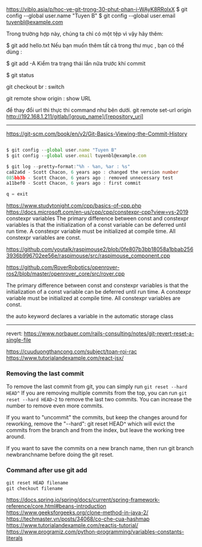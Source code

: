 https://viblo.asia/p/hoc-ve-git-trong-30-phut-phan-i-WAyK8RRolxX
$ git config --global user.name "Tuyen B"
$ git config --global user.email tuyenbl@example.com

Trong trường hợp này, chúng ta chỉ có một tệp vì vậy hãy thêm:

\$ git add hello.txt
Nếu bạn muốn thêm tất cả trong thư mục , bạn có thể dùng :

\$ git add -A
Kiểm tra trạng thái lần nữa trước khí commit

\$ git status

git checkout br : switch

git remote show origin : show URL

để thay đổi url thì thực thi command như bên dưới.
git remote set-url origin http://192.168.1.211/gitlab/[group_name]/[repository_uri]

---

https://git-scm.com/book/en/v2/Git-Basics-Viewing-the-Commit-History

```ts

$ git config --global user.name "Tuyen B"
$ git config --global user.email tuyenbl@example.com

$ git log --pretty=format:"%h - %an, %ar : %s"
ca82a6d - Scott Chacon, 6 years ago : changed the version number
085bb3b - Scott Chacon, 6 years ago : removed unnecessary test
a11bef0 - Scott Chacon, 6 years ago : first commit

q = exit
```

https://www.studytonight.com/cpp/basics-of-cpp.php
https://docs.microsoft.com/en-us/cpp/cpp/constexpr-cpp?view=vs-2019
constexpr variables
The primary difference between const and constexpr variables is that the initialization of a const variable can be deferred until run time. A constexpr variable must be initialized at compile time. All constexpr variables are const.

https://github.com/youtalk/raspimouse2/blob/0fe807b3bb18058a1bbab2563936b996702ee56e/raspimouse/src/raspimouse_component.cpp

https://github.com/RoverRobotics/openrover-ros2/blob/master/openrover_core/src/rover.cpp

The primary difference between const and constexpr variables is that the initialization of a const variable can be deferred until run time. A constexpr variable must be initialized at compile time. All constexpr variables are const.

the auto keyword declares a variable in the automatic storage class

---

revert:
https://www.norbauer.com/rails-consulting/notes/git-revert-reset-a-single-file

https://cuuduongthancong.com/subject/toan-roi-rac
https://www.tutorialandexample.com/react-jsx/

### Removing the last commit

To remove the last commit from git, you can simply run `git reset --hard HEAD^` If you are removing multiple commits from the top, you can run `git reset --hard HEAD~2` to remove the last two commits. You can increase the number to remove even more commits.

If you want to "uncommit" the commits, but keep the changes around for reworking, remove the "--hard": git reset HEAD^ which will evict the commits from the branch and from the index, but leave the working tree around.

If you want to save the commits on a new branch name, then run git branch newbranchname before doing the git reset.

### Command after use git add

```ts
git reset HEAD filename
git checkout filename

```

https://docs.spring.io/spring/docs/current/spring-framework-reference/core.html#beans-introduction
https://www.geeksforgeeks.org/clone-method-in-java-2/
https://techmaster.vn/posts/34068/co-che-cua-hashmap
https://www.tutorialandexample.com/reactjs-tutorial/
https://www.programiz.com/python-programming/variables-constants-literals
